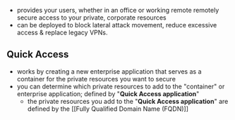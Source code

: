 - provides your users, whether in an office or working remote remotely secure access to your private, corporate resources
- can be deployed to block lateral attack movement, reduce excessive access & replace legacy VPNs.
## Quick Access
- works by creating a new enterprise application that serves as a container for the private resources you want to secure
- you can determine which private resources to add to the "container" or enterprise application; defined by "**Quick Access application**"
	- the private resources you add to the "**Quick Access application**" are defined by the [[Fully Qualified Domain Name (FQDN)]]